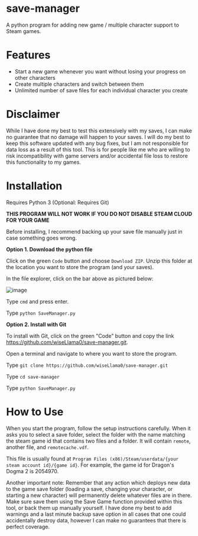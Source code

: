 # save-manager
A python program for adding new game / multiple character support to Steam games.
# Features
- Start a new game whenever you want without losing your progress on other characters
- Create multiple characters and switch between them
- Unlimited number of save files for each individual character you create
# Disclaimer
While I have done my best to test this extensively with my saves, I can make no guarantee that no damage will happen to your saves. I will do my best to keep this software updated with any bug fixes, but I am not responsible for data loss as a result of this tool. This is for people like me who are willing to risk incompatibility with game servers and/or accidental file loss to restore this functionality to my games.
# Installation
Requires Python 3
(Optional: Requires Git)

**THIS PROGRAM WILL NOT WORK IF YOU DO NOT DISABLE STEAM CLOUD FOR YOUR GAME**

Before installing, I recommend backing up your save file manually just in case something goes wrong.

**Option 1. Download the python file**

Click on the green `Code` button and choose `Download ZIP`. Unzip this folder at the location you want to store the program (and your saves).

In the file explorer, click on the bar above as pictured below:

![image](https://github.com/wiseLlama0/save-manager/assets/114631736/c45a0b8e-33a7-488b-9106-7f8a56b753ed)

Type `cmd` and press enter.

Type `python SaveManager.py`

**Option 2. Install with Git**

To install with Git, click on the green "Code" button and copy the link https://github.com/wiseLlama0/save-manager.git.

Open a terminal and navigate to where you want to store the program.

Type `git clone https://github.com/wiseLlama0/save-manager.git`

Type `cd save-manager`

Type `python SaveManager.py`

# How to Use

When you start the program, follow the setup instructions carefully. When it asks you to select a save folder, select the folder with the name matching the steam game id that contains two files and a folder. It will contain `remote`, another file, and `remotecache.vdf`. 

This file is usually found at `Program Files (x86)/Steam/userdata/{your steam account id}/{game id}`. For example, the game id for Dragon's Dogma 2 is 2054970.

Another important note: Remember that any action which deploys new data to the game save folder (loading a save, changing your character, or starting a new character) will permanently delete whatever files are in there. Make sure save them using the Save Game function provided within this tool, or back them up manually yourself. I have done my best to add warnings and a last minute backup save option in all cases that one could accidentally destroy data, however I can make no guarantees that there is perfect coverage.

